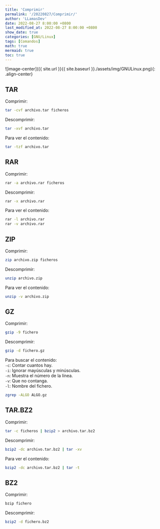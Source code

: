 ```yaml
---
title: 'Comprimir'
permalink: '/20220827/Comprimir/'
author: 'LLamasDev'
date: 2022-08-27 8:00:00 +0800
last_modified_at: 2022-08-27 8:00:00 +0800
show_date: true
categories: [GNU/Linux]
tags: [Comandos]
math: true
mermaid: true
toc: true
---
```


![image-center]({{ site.url }}{{ site.baseurl }}./assets/img/GNULinux.png){: .align-center}

## TAR

Comprimir:
```bash
tar -cvf archivo.tar ficheros
```

Descomprimir:
```bash
tar -xvf archivo.tar
```

Para ver el contenido:
```bash
tar -tzf archivo.tar
```

## RAR

Comprimir:
```bash
rar -a archivo.rar ficheros
```

Descomprimir:
```bash
rar -x archivo.rar
```

Para ver el contenido:
```bash
rar -l archivo.rar
rar -v archivo.rar
```

## ZIP

Comprimir:
```bash
zip archivo.zip ficheros
```

Descomprimir:
```bash
unzip archivo.zip
```

Para ver el contenido:
```bash
unzip -v archivo.zip
```

## GZ

Comprimir:
```bash
gzip -9 fichero
```

Descomprimir:
```bash
gzip -d fichero.gz
```

Para buscar el contenido:  
`-c`: Contar cuantos hay.  
`-i`: Ignorar mayúsculas y minúsculas.  
`-n`: Muestra el número de la línea.  
`-v`: Que no contanga.  
`-l`: Nombre del fichero.
```bash
zgrep -ALGO ALGO.gz
```

## TAR.BZ2

Comprimir:
```bash
tar -c ficheros | bzip2 > archivo.tar.bz2
```

Descomprimir:
```bash
bzip2 -dc archivo.tar.bz2 | tar -xv
```

Para ver el contenido:
```bash
bzip2 -dc archivo.tar.bz2 | tar -t
```

## BZ2

Comprimir:
```bash
bzip fichero
```

Descomprimir:
```bash
bzip2 -d fichero.bz2
```